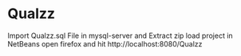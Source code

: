 # Qualzz

Import Qualzz.sql File in mysql-server
and Extract zip load project in NetBeans 
open firefox and hit http://localhost:8080/Qualzz
